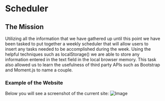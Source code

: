 # Scheduler

## The Mission
Utilizing all the information that we have gathered up until this point we have been tasked to put together a weekly scheduler that will allow users to insert any tasks needed to be accomplished during the week.
Using the helpful techniques such as localStorage() we are able to store any information entered in the text field in the local browser memory. 
This task also allowed us to learn the usefulness of third party APIs such as Bootstrap and Moment.js to name a couple. 

### Example of the Website
Below you will see a screenshot of the current site:
![Image](./assets.scheduler.png)
